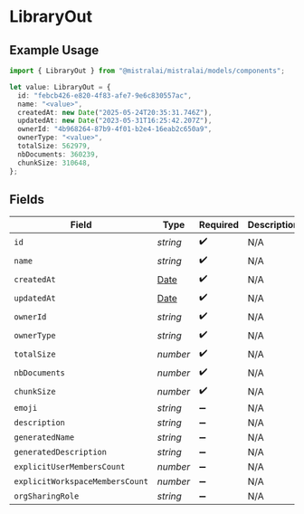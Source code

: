 # LibraryOut

## Example Usage

```typescript
import { LibraryOut } from "@mistralai/mistralai/models/components";

let value: LibraryOut = {
  id: "febcb426-e820-4f83-afe7-9e6c830557ac",
  name: "<value>",
  createdAt: new Date("2025-05-24T20:35:31.746Z"),
  updatedAt: new Date("2023-05-31T16:25:42.207Z"),
  ownerId: "4b968264-87b9-4f01-b2e4-16eab2c650a9",
  ownerType: "<value>",
  totalSize: 562979,
  nbDocuments: 360239,
  chunkSize: 310648,
};
```

## Fields

| Field                                                                                         | Type                                                                                          | Required                                                                                      | Description                                                                                   |
| --------------------------------------------------------------------------------------------- | --------------------------------------------------------------------------------------------- | --------------------------------------------------------------------------------------------- | --------------------------------------------------------------------------------------------- |
| `id`                                                                                          | *string*                                                                                      | :heavy_check_mark:                                                                            | N/A                                                                                           |
| `name`                                                                                        | *string*                                                                                      | :heavy_check_mark:                                                                            | N/A                                                                                           |
| `createdAt`                                                                                   | [Date](https://developer.mozilla.org/en-US/docs/Web/JavaScript/Reference/Global_Objects/Date) | :heavy_check_mark:                                                                            | N/A                                                                                           |
| `updatedAt`                                                                                   | [Date](https://developer.mozilla.org/en-US/docs/Web/JavaScript/Reference/Global_Objects/Date) | :heavy_check_mark:                                                                            | N/A                                                                                           |
| `ownerId`                                                                                     | *string*                                                                                      | :heavy_check_mark:                                                                            | N/A                                                                                           |
| `ownerType`                                                                                   | *string*                                                                                      | :heavy_check_mark:                                                                            | N/A                                                                                           |
| `totalSize`                                                                                   | *number*                                                                                      | :heavy_check_mark:                                                                            | N/A                                                                                           |
| `nbDocuments`                                                                                 | *number*                                                                                      | :heavy_check_mark:                                                                            | N/A                                                                                           |
| `chunkSize`                                                                                   | *number*                                                                                      | :heavy_check_mark:                                                                            | N/A                                                                                           |
| `emoji`                                                                                       | *string*                                                                                      | :heavy_minus_sign:                                                                            | N/A                                                                                           |
| `description`                                                                                 | *string*                                                                                      | :heavy_minus_sign:                                                                            | N/A                                                                                           |
| `generatedName`                                                                               | *string*                                                                                      | :heavy_minus_sign:                                                                            | N/A                                                                                           |
| `generatedDescription`                                                                        | *string*                                                                                      | :heavy_minus_sign:                                                                            | N/A                                                                                           |
| `explicitUserMembersCount`                                                                    | *number*                                                                                      | :heavy_minus_sign:                                                                            | N/A                                                                                           |
| `explicitWorkspaceMembersCount`                                                               | *number*                                                                                      | :heavy_minus_sign:                                                                            | N/A                                                                                           |
| `orgSharingRole`                                                                              | *string*                                                                                      | :heavy_minus_sign:                                                                            | N/A                                                                                           |